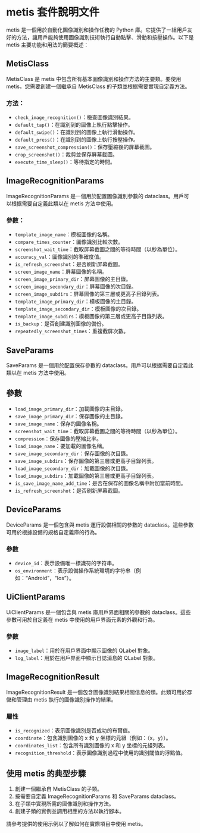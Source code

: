 # metis 套件說明文件

metis 是一個用於自動化圖像識別和操作任務的 Python 庫。它提供了一組用戶友好的方法，讓用戶能夠使用圖像識別技術執行自動點擊、滑動和按壓操作。以下是 metis 主要功能和用法的簡要概述：

## MetisClass

MetisClass 是 metis 中包含所有基本圖像識別和操作方法的主要類。要使用 metis，您需要創建一個繼承自 MetisClass 的子類並根据需要實現自定義方法。

### 方法：

- `check_image_recognition()`：檢查圖像識別結果。
- `default_tap()`：在識別到的圖像上執行點擊操作。
- `default_swipe()`：在識別到的圖像上執行滑動操作。
- `default_press()`：在識別到的圖像上執行按壓操作。
- `save_screenshot_compression()`：保存壓縮後的屏幕截圖。
- `crop_screenshot()`：裁剪並保存屏幕截圖。
- `execute_time_sleep()`：等待指定的時間。

## ImageRecognitionParams

ImageRecognitionParams 是一個用於配置圖像識別參數的 dataclass。用戶可以根据需要自定義此類以在 metis 方法中使用。

### 參數：

- `template_image_name`：模板圖像的名稱。
- `compare_times_counter`：圖像識別比較次數。
- `screenshot_wait_time`：截取屏幕截圖之間的等待時間（以秒為單位）。
- `accuracy_val`：圖像識別的準確度值。
- `is_refresh_screenshot`：是否刷新屏幕截圖。
- `screen_image_name`：屏幕圖像的名稱。
- `screen_image_primary_dir`：屏幕圖像的主目錄。
- `screen_image_secondary_dir`：屏幕圖像的次目錄。
- `screen_image_subdirs`：屏幕圖像的第三層或更高子目錄列表。
- `template_image_primary_dir`：模板圖像的主目錄。
- `template_image_secondary_dir`：模板圖像的次目錄。
- `template_image_subdirs`：模板圖像的第三層或更高子目錄列表。
- `is_backup`：是否創建識別圖像的備份。
- `repeatedly_screenshot_times`：重複截屏次數。

## SaveParams

SaveParams 是一個用於配置保存參數的 dataclass。用戶可以根据需要自定義此類以在 metis 方法中使用。

## 參數

- `load_image_primary_dir`：加載圖像的主目錄。
- `save_image_primary_dir`：保存圖像的主目錄。
- `save_image_name`：保存的圖像名稱。
- `screenshot_wait_time`：截取屏幕截圖之間的等待時間（以秒為單位）。
- `compression`：保存圖像的壓縮比率。
- `load_image_name`：要加載的圖像名稱。
- `save_image_secondary_dir`：保存圖像的次目錄。
- `save_image_subdirs`：保存圖像的第三層或更高子目錄列表。
- `load_image_secondary_dir`：加載圖像的次目錄。
- `load_image_subdirs`：加載圖像的第三層或更高子目錄列表。
- `is_save_image_name_add_time`：是否在保存的圖像名稱中附加當前時間。
- `is_refresh_screenshot`：是否刷新屏幕截圖。

## DeviceParams

DeviceParams 是一個包含與 metis 運行設備相關的參數的 dataclass。這些參數可用於根據設備的規格自定義庫的行為。

### 參數

- `device_id`：表示設備唯一標識符的字符串。
- `os_environment`：表示設備操作系統環境的字符串（例如：“Android”，“Ios”）。

## UiClientParams

UiClientParams 是一個包含與 metis 庫用戶界面相關的參數的 dataclass。這些參數可用於自定義在 metis 中使用的用戶界面元素的外觀和行為。

### 參數

- `image_label`：用於在用戶界面中顯示圖像的 QLabel 對象。
- `log_label`：用於在用戶界面中顯示日誌消息的 QLabel 對象。

## ImageRecognitionResult

ImageRecognitionResult 是一個包含圖像識別結果相關信息的類。此類可用於存儲和管理由 metis 執行的圖像識別操作的結果。

### 屬性

- `is_recognized`：表示圖像識別是否成功的布爾值。
- `coordinate`：包含識別圖像的 x 和 y 坐標的元組（例如：（x，y））。
- `coordinates_list`：包含所有識別圖像的 x 和 y 坐標的元組列表。
- `recognition_threshold`：表示圖像識別過程中使用的識別閾值的浮點值。

## 使用 metis 的典型步驟

1. 創建一個繼承自 MetisClass 的子類。
2. 按需要自定義 ImageRecognitionParams 和 SaveParams dataclass。
3. 在子類中實現所需的圖像識別和操作方法。
4. 創建子類的實例並調用相應的方法以執行腳本。

請參考提供的使用示例以了解如何在實際項目中使用 metis。